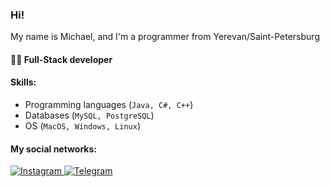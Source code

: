 ### <h3 align="left">Hi!<br/>
 My name is Michael, and I'm a programmer from Yerevan/Saint-Petersburg</h3>

#### 👨‍💻 Full-Stack developer 


#### Skills:

   - Programming languages (`Java, C#, C++`)                              
   - Databases (`MySQL, PostgreSQL`)                                      
   - OS (`MacOS, Windows, Linux`)                                        
      
      
      
#### My social networks:

   <a href="https://www.instagram.com/nazaryan_am/">
         <img top="0" src="https://img.shields.io/badge/instagram-%23E4405F.svg?style=for-the-badge&logo=Instagram&logoColor=white" alt="Instagram" target="_blank" margin-left="10px">
      <a href="https://t.me/miq_cb">
         <img top="0" src="https://img.shields.io/badge/Telegram-2CA5E0?style=for-the-badge&logo=telegram&logoColor=white" alt="Telegram" target="_blank" margin-left="10px">
       

       
     
  
   
      
      
      


 
